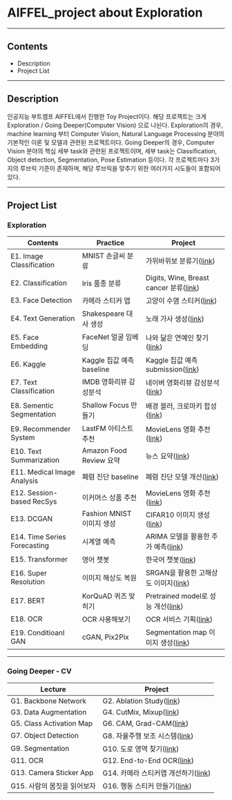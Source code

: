 # AIFFEL_project about Exploration
---
## Contents
- Description
- Project List

---
## Description
인공지능 부트캠프 AIFFEL에서 진행한 Toy Project이다.
해당 프로젝트는 크게 Exploration / Going Deeper(Computer Vision) 으로 나뉜다.
Exploration의 경우, machine learning 부터 Computer Vision, Natural Language Processing 분야의 기본적인 이론 및 모델과 관련된 프로젝트이다.
Going Deeper의 경우, Computer Vision 분야의 핵심 세부 task와 관련된 프로젝트이며, 세부 task는 Classification, Object detection, Segmentation, Pose Estimation 등이다.
각 프로젝트마다 3가지의 루브릭 기준이 존재하며, 해당 루브릭을 맞추기 위한 여러가지 시도들이 포함되어 있다.

---
## Project List
### Exploration
|Contents|Practice|Project|
|-----|---|---|
|E1. Image Classification|MNIST 손글씨 분류|가위바위보 분류기([link](https://github.com/LilPark/AIFFEL_project/blob/main/Exploration_01/%5BE-01%5DRockPaperScissor.ipynb))|
|E2. Classification|Iris 품종 분류|Digits, Wine, Breast cancer 분류([link](https://github.com/LilPark/AIFFEL_project/blob/main/Exploration_02/%5BE-02%5DClassification.ipynb))|
|E3. Face Detection|카메라 스티커 앱|고양이 수염 스티커([link](https://github.com/LilPark/AIFFEL_project/blob/main/Exploration_03/%5BE-03%5DCameraSticker.ipynb))|
|E4. Text Generation|Shakespeare 대사 생성|노래 가사 생성([link](https://github.com/LilPark/AIFFEL_project/blob/main/Exploration_04/%5BE-04%5DLyricist.ipynb))|
|E5. Face Embedding|FaceNet 얼굴 임베딩|나와 닮은 연예인 찾기([link](https://github.com/LilPark/AIFFEL_project/blob/main/Exploration_05/%5BE-05%5DFaceEmbedding.ipynb))|
|E6. Kaggle|Kaggle 집값 예측 baseline|Kaggle 집값 예측 submission([link](https://github.com/LilPark/AIFFEL_project/blob/main/Exploration_06/%5BE-06%5DLGBM_XGB_ENSEMBLE.ipynb))|
|E7. Text Classification|IMDB 영화리뷰 감성분석|네이버 영화리뷰 감성분석([link](https://github.com/LilPark/AIFFEL_project/blob/main/Exploration_07/%5BE-07%5DSentimental_Analysis_Naver_Movie_Review.ipynb))|
|E8. Sementic Segmentation|Shallow Focus 만들기|배경 블러, 크로마키 합성([link](https://github.com/LilPark/AIFFEL_project/blob/main/Exploration_08/%5BE-08%5DSemanticSegmentation.ipynb))|
|E9. Recommender System|LastFM 아티스트 추천|MovieLens 영화 추천([link](https://github.com/LilPark/AIFFEL_project/blob/main/Exploration_09/%5BE-09%5DMovieRecommendation.ipynb))|
|E10. Text Summarization|Amazon Food Review 요약|뉴스 요약([link](https://github.com/LilPark/AIFFEL_project/blob/main/Exploration_10/%5BE-10%5DNewsSummarization.ipynb))|
|E11. Medical Image Analysis|폐렴 진단 baseline|폐렴 진단 모델 개선([link](https://github.com/LilPark/AIFFEL_project/blob/main/Exploration_11/%5BE-11%5DChestXray.ipynb))|
|E12. Session-based RecSys|이커머스 상품 추천|MovieLens 영화 추천([link](https://github.com/LilPark/AIFFEL_project/blob/main/Exploration_12/%5BE-12%5DSessionBasedRecommendation.ipynb))|
|E13. DCGAN|Fashion MNIST 이미지 생성|CIFAR10 이미지 생성([link](https://github.com/LilPark/AIFFEL_project/blob/main/Exploration_13/%5BE-13%5DDcganCifar10.ipynb))|
|E14. Time Series Forecasting|시계열 예측|ARIMA 모델을 활용한 주가 예측([link](https://github.com/LilPark/AIFFEL_project/blob/main/Exploration_14/%5BE-14%5DStockPrediction.ipynb))|
|E15. Transformer|영어 챗봇|한국어 챗봇([link](https://github.com/LilPark/AIFFEL_project/blob/main/Exploration_15/%5BE-15%5DKoreanChatbot.ipynb))|
|E16. Super Resolution|이미지 해상도 복원|SRGAN을 활용한 고해상도 이미지([link](https://github.com/LilPark/AIFFEL_project/blob/main/Exploration_16/%5BE-16%5DSRGAN.ipynb))|
|E17. BERT|KorQuAD 퀴즈 맞히기|Pretrained model로 성능 개선([link](https://github.com/LilPark/AIFFEL_project/blob/main/Exploration_17/%5BE-17%5DBert.ipynb))|
|E18. OCR|OCR 사용해보기|OCR 서비스 기획([link](https://github.com/LilPark/AIFFEL_project/blob/main/Exploration_18/%5BE-18%5DOCR.ipynb))|
|E19. Conditioanl GAN|cGAN, Pix2Pix|Segmentation map 이미지 생성([link](https://github.com/LilPark/AIFFEL_project/blob/main/Exploration_19/%5BE-19%5DCGAN.ipynb))|

---
### Going Deeper - CV
|Lecture|Project|
|---|---|
|G1. Backbone Network|G2. Ablation Study([link](https://github.com/LilPark/AIFFEL_project/blob/main/GoingDeeper_01/%5BGD-01%5DResNet.ipynb))|
|G3. Data Augmentation|G4. CutMix, Mixup([link](https://github.com/LilPark/AIFFEL_project/blob/main/GoingDeeper_04/%5BGD-04%5DAugmentation.ipynb))|
|G5. Class Activation Map|G6. CAM, Grad-CAM([link](https://github.com/LilPark/AIFFEL_project/blob/main/GoingDeeper_06/%5BGD-06%5DClassActivationMap.ipynb))|
|G7. Object Detection|G8. 자율주행 보조 시스템([link](https://github.com/LilPark/AIFFEL_project/blob/main/GoingDeeper_08/%5BGD-08%5DGO_STOP_ObjectDetection.ipynb))|
|G9. Segmentation|G10. 도로 영역 찾기([link](https://github.com/LilPark/AIFFEL_project/blob/main/GoingDeeper_10/%5BGD-10%5DSemanticSegmentation.ipynb))|
|G11. OCR|G12. End-to-End OCR([link](https://github.com/LilPark/AIFFEL_project/blob/main/GoingDeeper_12/%5BGD-12%5DOCR.ipynb))|
|G13. Camera Sticker App |G14. 카메라 스티커앱 개선하기([link](https://github.com/LilPark/AIFFEL_project/blob/main/GoingDeeper_14/%5BGD-14%5DSSD.ipynb))|
|G15. 사람의 몸짓을 읽어보자|G16. 행동 스티커 만들기([link](https://github.com/LilPark/AIFFEL_project/blob/main/GoingDeeper_16/%5BGD-16%5DPoseEstimation.ipynb))|
